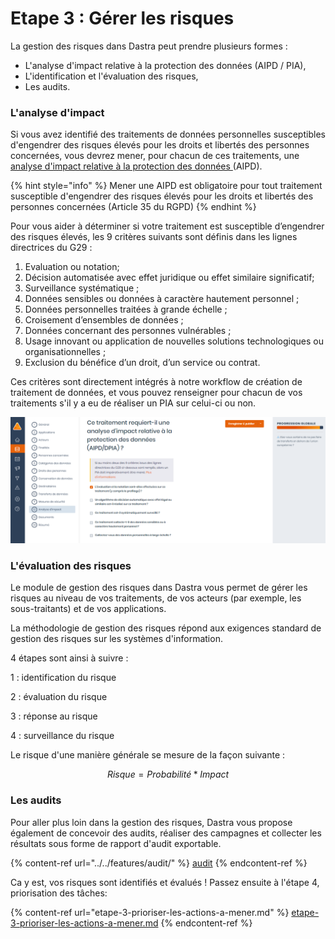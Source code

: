 # Etape 3 : Gérer les risques

La gestion des risques dans Dastra peut prendre plusieurs formes :

* L'analyse d'impact relative à la protection des données (AIPD / PIA),
* L'identification et l'évaluation des risques,
* Les audits.

### L'analyse d'impact

Si vous avez identifié des traitements de données personnelles susceptibles d'engendrer des risques élevés pour les droits et libertés des personnes concernées, vous devrez mener, pour chacun de ces traitements, une [analyse d'impact relative à la protection des données ](https://www.cnil.fr/fr/gerer-les-risques)(AIPD).

{% hint style="info" %}
Mener une AIPD est obligatoire pour tout traitement susceptible d'engendrer des risques élevés pour les droits et libertés des personnes concernées (Article 35 du RGPD)
{% endhint %}

Pour vous aider à déterminer si votre traitement est susceptible d’engendrer des risques élevés, les 9 critères suivants sont définis dans les lignes directrices du G29 :

1. Evaluation ou notation;
2. Décision automatisée avec effet juridique ou effet similaire significatif;
3. Surveillance systématique ;
4. Données sensibles ou données à caractère hautement personnel ;
5. Données personnelles traitées à grande échelle ;
6. Croisement d’ensembles de données ;
7. Données concernant des personnes vulnérables ;
8. Usage innovant ou application de nouvelles solutions technologiques ou organisationnelles ;
9. Exclusion du bénéfice d’un droit, d’un service ou contrat.

Ces critères sont directement intégrés à notre workflow de création de traitement de données, et vous pouvez renseigner pour chacun de vos traitements s'il y a eu de réaliser un PIA sur celui-ci ou non.

![Exemple de traitement nécessitant potentiellement un PIA.](<../../.gitbook/assets/image (23).png>)

### L'évaluation des risques

Le module de gestion des risques dans Dastra vous permet de gérer les risques au niveau de vos traitements, de vos acteurs (par exemple, les sous-traitants) et de vos applications.&#x20;

La méthodologie de gestion des risques répond aux exigences standard de gestion des risques sur les systèmes d'information.&#x20;

4 étapes sont ainsi à suivre :&#x20;

1 : identification du risque

2 : évaluation du risque

3 : réponse au risque

4 : surveillance du risque



Le risque d'une manière générale se mesure de la façon suivante :&#x20;

$$
Risque  = Probabilité  * Impact
$$

### Les audits

Pour aller plus loin dans la gestion des risques, Dastra vous propose également de concevoir des audits, réaliser des campagnes et collecter les résultats sous forme de rapport d'audit exportable.

{% content-ref url="../../features/audit/" %}
[audit](../../features/audit/)
{% endcontent-ref %}

Ca y est, vos risques sont identifiés et évalués ! Passez ensuite à l'étape 4, priorisation des tâches:

{% content-ref url="etape-3-prioriser-les-actions-a-mener.md" %}
[etape-3-prioriser-les-actions-a-mener.md](etape-3-prioriser-les-actions-a-mener.md)
{% endcontent-ref %}


